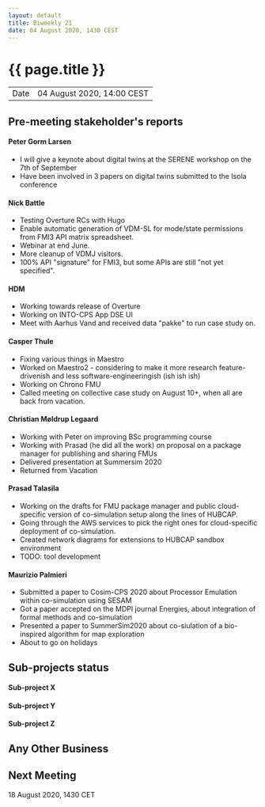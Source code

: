 ```yaml
---
layout: default
title: Biweekly 21
date: 04 August 2020, 1430 CEST
---
```


<script src="https://code.jquery.com/jquery-1.11.1.min.js">
</script>
<script src="/javascripts/edit.js"></script>
<script>setEditButonNm();</script>

# {{ page.title }}

|||
|---|---|
| Date | 04 August 2020, 14:00 CEST |


## Pre-meeting stakeholder's reports

<!-- Please keep in mind that the minutes are publicly available.-->

#### Peter Gorm Larsen
* I will give a keynote about digital twins at the SERENE workshop on the 7th of September
* Have been involved in 3 papers on digital twins submitted to the Isola conference

#### Nick Battle
* Testing Overture RCs with Hugo
* Enable automatic generation of VDM-SL for mode/state permissions from FMI3 API matrix spreadsheet.
* Webinar at end June.
* More cleanup of VDMJ visitors.
* 100% API "signature" for FMI3, but some APIs are still "not yet specified".

#### HDM
* Working towards release of Overture
* Working on INTO-CPS App DSE UI
* Meet with Aarhus Vand and received data "pakke" to run case study on.

#### Casper Thule
* Fixing various things in Maestro
* Worked on Maestro2 - considering to make it more research feature-drivenish and less software-engineeringish (ish ish ish)
* Working on Chrono FMU
* Called meeting on collective case study on August 10+, when all are back from vacation.

#### Christian Møldrup Legaard
* Working with Peter on improving BSc programming course
* Working with Prasad (he did all the work) on proposal on a package manager for publishing and sharing FMUs
* Delivered presentation at Summersim 2020
* Returned from Vacation

#### Prasad Talasila
* Working on the drafts for FMU package manager and public cloud-specific version of co-simulation setup along the lines of HUBCAP.
* Going through the AWS services to pick the right ones for cloud-specific deployment of co-simulation.
* Created network diagrams for extensions to HUBCAP sandbox environment
* TODO: tool development

#### Maurizio Palmieri
* Submitted a paper to Cosim-CPS 2020 about Processor Emulation within co-simulation using SESAM
* Got a paper accepted on the MDPI journal Energies, about integration of formal methods and co-simulation
* Presented a paper to SummerSim2020 about co-siulation of a bio-inspired algorithm for map exploration
* About to go on holidays


## Sub-projects status


#### Sub-project X

#### Sub-project Y

#### Sub-project Z

##  Any Other Business

Next Meeting
------------

18 August 2020, 1430 CET


<div id="edit_page_div"></div>

